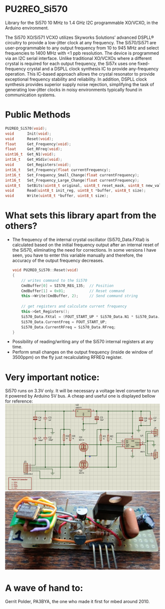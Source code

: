 # PU2REO_Si570
Library for the Si570 10 MHz to 1.4 GHz I2C programmable XO/VCXO, in the Arduino environment.

The Si570 XO/Si571 VCXO utilizes Skyworks Solutions’ advanced DSPLL® circuitry to provide a low-jitter clock at any frequency. The Si570/Si571 are user-programmable to any output frequency from 10 to 945 MHz and select frequencies to 1400 MHz with <1 ppb resolution. The device is programmed via an I2C serial interface. Unlike traditional XO/VCXOs where a different crystal is required for each output frequency, the Si57x uses one fixed-frequency crystal and a DSPLL clock synthesis IC to provide any-frequency operation. This IC-based approach allows the crystal resonator to provide exceptional frequency stability and reliability. In addition, DSPLL clock synthesis provides superior supply noise rejection, simplifying the task of generating low-jitter clocks in noisy environments typically found in communication systems.

# Public Methods
```cpp
PU2REO_Si570(void);
void      Init(void);
void      Reset(void);
float     Get_Frequency(void);
float     Get_RFreq(void);
uint16_t  Get_N1(void);
int16_t   Get_HSdiv(void);
void      Get_Registers(void);
int16_t   Set_Frequency(float currentFrequency);
int16_t   Set_Frequency_Small_Change(float currentFrequency);
int16_t   Set_Frequency_Large_Change(float currentFrequency);
uint8_t   SetBits(uint8_t original, uint8_t reset_mask, uint8_t new_val);
void      Read(uint8_t init_reg, uint8_t *buffer, uint8_t size);
void      Write(uint8_t *buffer, uint8_t size);
```

# What sets this library apart from the others?
* The frequency of the internal crystal oscillator (Si570_Data.FXtal) is calculated based on the initial frequency output after an internal reset of the Si570, eliminating the need for corrections. In some versions I have seen, you have to enter this variable manually and therefore, the accuracy of the output frequency decreases. 
   ```cpp
   void PU2REO_Si570::Reset(void)
   {
       // writes command to the Si570
       CmdBuffer[0] = SI570_REG_135;  // Position
       CmdBuffer[1] = 0x01;           // Reset command
       this->Write(CmdBuffer, 2);     // Send command string

       // get registers and calculate current frequency
       this->Get_Registers();
       Si570_Data.FXtal = (FOUT_START_UP * Si570_Data.N1 * Si570_Data.HSDiv) / Si570_Data.RFreq; //MHz
       Si570_Data.CurrentFreq = FOUT_START_UP;
       Si570_Data.CurrentRFreq = Si570_Data.RFreq;
   }
   ```
* Possibility of reading/writing any of the Si570 internal registers at any time.
* Perform small changes on the output frequency (inside de window of 3500ppm) on the fly just recalculating RFREQ register.

# Very important notice:
Si570 runs on 3.3V only. It will be necessary a voltage level converter to run it powered by Arduino 5V bus. A cheap and useful one is displayed bellow for reference:
![Si570 Voltage Level Converter](schematics/Si570Converter.png "Si570 Voltage Level Converter")
![Si570 Voltage Level Converter on a Breadboard](schematics/Converter.jpeg "Si570 Voltage Level Converter on a Breadboard")

# A wave of hand to:
Gerrit Polder, PA3BYA, the one who made it first for mbed around 2010.
